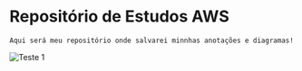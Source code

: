 # Repositório de Estudos AWS

```
Aqui será meu repositório onde salvarei minnhas anotações e diagramas!
```


![Teste 1](https://app.diagrams.net/?tags=%7B%7D&lightbox=1&highlight=0000ff&edit=_blank&layers=1&nav=1&title=Diagrama%20sem%20nome.drawio#Uhttps%3A%2F%2Fraw.githubusercontent.com%2Fleonardobandeira%2Festudo-aws%2Fmain%2FDiagrama%2520sem%2520nome.drawio)
